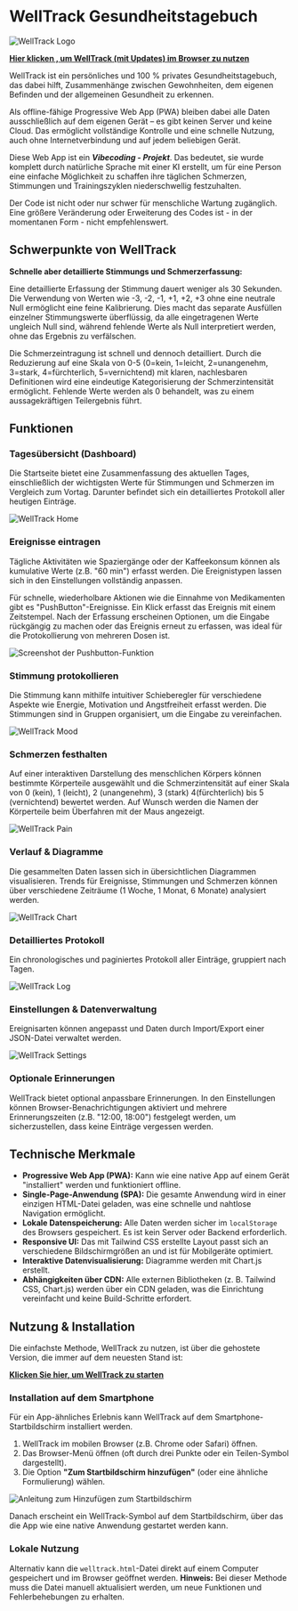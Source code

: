 # **WellTrack Gesundheitstagebuch**
![WellTrack Logo](icon-192.png)

**[Hier klicken , um WellTrack (mit Updates) im Browser zu nutzen](https://wuxxin.github.io/welltrack/welltrack.html)**

WellTrack ist ein persönliches und 100 % privates Gesundheitstagebuch, das dabei hilft, Zusammenhänge zwischen Gewohnheiten, dem eigenen Befinden und der allgemeinen Gesundheit zu erkennen.

Als offline-fähige Progressive Web App (PWA) bleiben dabei alle Daten ausschließlich auf dem eigenen Gerät – es gibt keinen Server und keine Cloud. Das ermöglicht vollständige Kontrolle und eine schnelle Nutzung, auch ohne Internetverbindung und auf jedem beliebigen Gerät.

Diese Web App ist ein ***Vibecoding - Projekt***. Das bedeutet, sie wurde komplett durch natürliche Sprache mit einer KI erstellt, um für eine Person eine einfache Möglichkeit zu schaffen ihre täglichen Schmerzen, Stimmungen und Trainingszyklen niederschwellig festzuhalten.

Der Code ist nicht oder nur schwer für menschliche Wartung zugänglich.
Eine größere Veränderung oder Erweiterung des Codes ist - in der momentanen Form - nicht empfehlenswert.

## **Schwerpunkte von WellTrack**

**Schnelle aber detaillierte Stimmungs und Schmerzerfassung:**

Eine detaillierte Erfassung der Stimmung dauert weniger als 30 Sekunden. Die Verwendung von Werten wie -3, -2, -1, +1, +2, +3 ohne eine neutrale Null ermöglicht eine feine Kalibrierung. Dies macht das separate Ausfüllen einzelner Stimmungswerte überflüssig, da alle eingetragenen Werte ungleich Null sind, während fehlende Werte als Null interpretiert werden, ohne das Ergebnis zu verfälschen.

Die Schmerzeintragung ist schnell und dennoch detailliert. Durch die Reduzierung auf eine Skala von 0-5 (0=kein, 1=leicht, 2=unangenehm, 3=stark, 4=fürchterlich, 5=vernichtend) mit klaren, nachlesbaren Definitionen wird eine eindeutige Kategorisierung der Schmerzintensität ermöglicht. Fehlende Werte werden als 0 behandelt, was zu einem aussagekräftigen Teilergebnis führt.

## **Funktionen**

### **Tagesübersicht (Dashboard)**

Die Startseite bietet eine Zusammenfassung des aktuellen Tages, einschließlich der wichtigsten Werte für Stimmungen und Schmerzen im Vergleich zum Vortag. Darunter befindet sich ein detailliertes Protokoll aller heutigen Einträge.

![WellTrack Home](screenshots/welltrack-home.png)

### **Ereignisse eintragen**

Tägliche Aktivitäten wie Spaziergänge oder der Kaffeekonsum können als kumulative Werte (z.B. "60 min") erfasst werden. Die Ereignistypen lassen sich in den Einstellungen vollständig anpassen.

Für schnelle, wiederholbare Aktionen wie die Einnahme von Medikamenten gibt es "PushButton"-Ereignisse. Ein Klick erfasst das Ereignis mit einem Zeitstempel. Nach der Erfassung erscheinen Optionen, um die Eingabe rückgängig zu machen oder das Ereignis erneut zu erfassen, was ideal für die Protokollierung von mehreren Dosen ist.

![Screenshot der Pushbutton-Funktion](screenshots/welltrack-pushbutton-event.png)

### **Stimmung protokollieren**

Die Stimmung kann mithilfe intuitiver Schieberegler für verschiedene Aspekte wie Energie, Motivation und Angstfreiheit erfasst werden. Die Stimmungen sind in Gruppen organisiert, um die Eingabe zu vereinfachen.

![WellTrack Mood](screenshots/welltrack-mood-entry.png)

### **Schmerzen festhalten**

Auf einer interaktiven Darstellung des menschlichen Körpers können bestimmte Körperteile ausgewählt und die Schmerzintensität auf einer Skala von
0 (kein), 1 (leicht), 2 (unangenehm), 3 (stark) 4(fürchterlich) bis 5 (vernichtend) bewertet werden. Auf Wunsch werden die Namen der Körperteile beim Überfahren mit der Maus angezeigt.


![WellTrack Pain](screenshots/welltrack-pain-entry.png)

### **Verlauf & Diagramme**

Die gesammelten Daten lassen sich in übersichtlichen Diagrammen visualisieren. Trends für Ereignisse, Stimmungen und Schmerzen können über verschiedene Zeiträume (1 Woche, 1 Monat, 6 Monate) analysiert werden.

![WellTrack Chart](screenshots/welltrack-chart.png)

### **Detailliertes Protokoll**

Ein chronologisches und paginiertes Protokoll aller Einträge, gruppiert nach Tagen.

![WellTrack Log](screenshots/welltrack-log.png)

### **Einstellungen & Datenverwaltung**

Ereignisarten können angepasst und Daten durch Import/Export einer JSON-Datei verwaltet werden.

![WellTrack Settings](screenshots/welltrack-settings.png)

### **Optionale Erinnerungen**

WellTrack bietet optional anpassbare Erinnerungen. In den Einstellungen können Browser-Benachrichtigungen aktiviert und mehrere Erinnerungszeiten (z.B. "12:00, 18:00") festgelegt werden, um sicherzustellen, dass keine Einträge vergessen werden.

## **Technische Merkmale**

*   **Progressive Web App (PWA):** Kann wie eine native App auf einem Gerät "installiert" werden und funktioniert offline.
*   **Single-Page-Anwendung (SPA):** Die gesamte Anwendung wird in einer einzigen HTML-Datei geladen, was eine schnelle und nahtlose Navigation ermöglicht.
*   **Lokale Datenspeicherung:** Alle Daten werden sicher im `localStorage` des Browsers gespeichert. Es ist kein Server oder Backend erforderlich.
*   **Responsive UI:** Das mit Tailwind CSS erstellte Layout passt sich an verschiedene Bildschirmgrößen an und ist für Mobilgeräte optimiert.
*   **Interaktive Datenvisualisierung:** Diagramme werden mit Chart.js erstellt.
*   **Abhängigkeiten über CDN:** Alle externen Bibliotheken (z. B. Tailwind CSS, Chart.js) werden über ein CDN geladen, was die Einrichtung vereinfacht und keine Build-Schritte erfordert.

## **Nutzung & Installation**

Die einfachste Methode, WellTrack zu nutzen, ist über die gehostete Version, die immer auf dem neuesten Stand ist:

**[Klicken Sie hier, um WellTrack zu starten](https://wuxxin.github.io/welltrack/welltrack.html)**

### **Installation auf dem Smartphone**

Für ein App-ähnliches Erlebnis kann WellTrack auf dem Smartphone-Startbildschirm installiert werden.

1.  WellTrack im mobilen Browser (z.B. Chrome oder Safari) öffnen.
2.  Das Browser-Menü öffnen (oft durch drei Punkte oder ein Teilen-Symbol dargestellt).
3.  Die Option **"Zum Startbildschirm hinzufügen"** (oder eine ähnliche Formulierung) wählen.

![Anleitung zum Hinzufügen zum Startbildschirm](screenshots/welltrack-add-to-startscreen.png)

Danach erscheint ein WellTrack-Symbol auf dem Startbildschirm, über das die App wie eine native Anwendung gestartet werden kann.

### **Lokale Nutzung**

Alternativ kann die `welltrack.html`-Datei direkt auf einem Computer gespeichert und im Browser geöffnet werden.
**Hinweis:** Bei dieser Methode muss die Datei manuell aktualisiert werden, um neue Funktionen und Fehlerbehebungen zu erhalten.